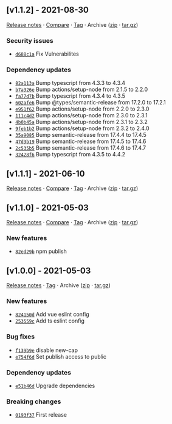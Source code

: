 ## [v1.1.2] - 2021-08-30

[Release notes](https://github.com/kaaax0815/config/releases/tag/v1.1.2) · [Compare](https://github.com/kaaax0815/config/compare/v1.1.1...v1.1.2) · [Tag](https://github.com/kaaax0815/config/tree/v1.1.2) · Archive ([zip](https://github.com/kaaax0815/config/archive/v1.1.2.zip) · [tar.gz](https://github.com/kaaax0815/config/archive/v1.1.2.tar.gz))

### Security issues

- [`d688c1a`](https://github.com/kaaax0815/config/commit/d688c1a)  Fix Vulnerabilites

### Dependency updates

- [`82a113a`](https://github.com/kaaax0815/config/commit/82a113a)  Bump typescript from 4.3.3 to 4.3.4
- [`b7a326e`](https://github.com/kaaax0815/config/commit/b7a326e)  Bump actions/setup-node from 2.1.5 to 2.2.0
- [`fa77d7b`](https://github.com/kaaax0815/config/commit/fa77d7b)  Bump typescript from 4.3.4 to 4.3.5
- [`602afe6`](https://github.com/kaaax0815/config/commit/602afe6)  Bump @types/semantic-release from 17.2.0 to 17.2.1
- [`e951f62`](https://github.com/kaaax0815/config/commit/e951f62)  Bump actions/setup-node from 2.2.0 to 2.3.0
- [`111c4d2`](https://github.com/kaaax0815/config/commit/111c4d2)  Bump actions/setup-node from 2.3.0 to 2.3.1
- [`4b0b45a`](https://github.com/kaaax0815/config/commit/4b0b45a)  Bump actions/setup-node from 2.3.1 to 2.3.2
- [`9feb1b2`](https://github.com/kaaax0815/config/commit/9feb1b2)  Bump actions/setup-node from 2.3.2 to 2.4.0
- [`35a9085`](https://github.com/kaaax0815/config/commit/35a9085)  Bump semantic-release from 17.4.4 to 17.4.5
- [`47d3b19`](https://github.com/kaaax0815/config/commit/47d3b19)  Bump semantic-release from 17.4.5 to 17.4.6
- [`2c535b5`](https://github.com/kaaax0815/config/commit/2c535b5)  Bump semantic-release from 17.4.6 to 17.4.7
- [`32428f6`](https://github.com/kaaax0815/config/commit/32428f6)  Bump typescript from 4.3.5 to 4.4.2

## [v1.1.1] - 2021-06-10

[Release notes](https://github.com/kaaax0815/config/releases/tag/v1.1.1) · [Compare](https://github.com/kaaax0815/config/compare/v1.1.0...v1.1.1) · [Tag](https://github.com/kaaax0815/config/tree/v1.1.1) · Archive ([zip](https://github.com/kaaax0815/config/archive/v1.1.1.zip) · [tar.gz](https://github.com/kaaax0815/config/archive/v1.1.1.tar.gz))

## [v1.1.0] - 2021-05-03

[Release notes](https://github.com/kaaax0815/config/releases/tag/v1.1.0) · [Compare](https://github.com/kaaax0815/config/compare/v1.0.0...v1.1.0) · [Tag](https://github.com/kaaax0815/config/tree/v1.1.0) · Archive ([zip](https://github.com/kaaax0815/config/archive/v1.1.0.zip) · [tar.gz](https://github.com/kaaax0815/config/archive/v1.1.0.tar.gz))

### New features

- [`82ed29b`](https://github.com/kaaax0815/config/commit/82ed29b)  npm publish

## [v1.0.0] - 2021-05-03

[Release notes](https://github.com/kaaax0815/config/releases/tag/v1.0.0) · [Tag](https://github.com/kaaax0815/config/tree/v1.0.0) · Archive ([zip](https://github.com/kaaax0815/config/archive/v1.0.0.zip) · [tar.gz](https://github.com/kaaax0815/config/archive/v1.0.0.tar.gz))

### New features

- [`824150d`](https://github.com/kaaax0815/config/commit/824150d)  Add vue eslint config
- [`253559c`](https://github.com/kaaax0815/config/commit/253559c)  Add ts eslint config

### Bug fixes

- [`f139b9e`](https://github.com/kaaax0815/config/commit/f139b9e)  disable new-cap
- [`e754f6d`](https://github.com/kaaax0815/config/commit/e754f6d)  Set publish access to public

### Dependency updates

- [`e51b46d`](https://github.com/kaaax0815/config/commit/e51b46d)  Upgrade dependencies

### Breaking changes

- [`0193f37`](https://github.com/kaaax0815/config/commit/0193f37)  First release
